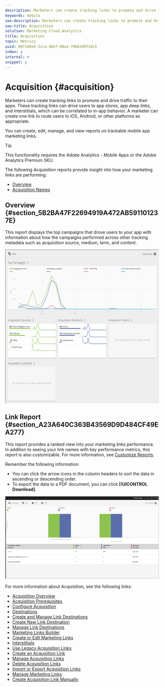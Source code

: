 ```yaml
---
description: Marketers can create tracking links to promote and drive traffic to their apps. These tracking links can drive users to app stores, app deep links, and interstitials, which can be correlated to in-app behavior. A marketer can create one link to route users to iOS, Android, or other platforms as appropriate.
keywords: mobile
seo-description: Marketers can create tracking links to promote and drive traffic to their apps. These tracking links can drive users to app stores, app deep links, and interstitials, which can be correlated to in-app behavior. A marketer can create one link to route users to iOS, Android, or other platforms as appropriate.
seo-title: Acquisition
solution: Marketing Cloud,Analytics
title: Acquisition
topic: Metrics
uuid: 987146e4-2cca-46e7-88aa-74b62d9f1dc5
index: y
internal: n
snippet: y
---
```


# Acquisition {#acquisition}

Marketers can create tracking links to promote and drive traffic to their apps. These tracking links can drive users to app stores, app deep links, and interstitials, which can be correlated to in-app behavior. A marketer can create one link to route users to iOS, Android, or other platforms as appropriate.

You can create, edit, manage, and view reports on trackable mobile app marketing links.

>[!TIP]
>
>This functionality requires the Adobe Analytics - Mobile Apps or the Adobe Analytics Premium SKU.

The following Acquisition reports provide insight into how your marketing links are performing:

* [Overview](../acquisition-main/acquisition-main.md#section_5B2BA47F22694919A472AB591101237E) 
* [Acquisition Names](../acquisition-main/acquisition-main.md#section_A23A640C363B43569D9D484CF49EA277)

## Overview {#section_5B2BA47F22694919A472AB591101237E}

This report displays the top campaigns that drove users to your app with information about how the campaigns performed across other tracking metadata such as acquisition source, medium, term, and content.

![](assets/acquisition_overview.png)

## Link Report {#section_A23A640C363B43569D9D484CF49EA277}

This report provides a ranked view into your marketing links performance. In addition to seeing your link names with key performance metrics, this report is also customizable. For more information, see [Customize Reports](../usage/reports-customize/reports-customize.md#concept_ED099E16594044E69FFD91829F436907).

Remember the following information:

* You can click the arrow icons in the column headers to sort the data in ascending or descending order. 
* To export the data to a PDF document, you can click **[!UICONTROL Download]**.

![](assets/acquisition_name.png)

For more information about Acquisition, see the following links:

* [Acquisition Overview](acquisition-main.md)
* [Acquisition Prerequisites](c-acquisition-prerequisites.md)
* [Configure Acquisition](t-enable-acquisition.md)
* [Destinations](c-create-destinations.md)
* [Create and Manage Link Destinations](c-manage-link-destinations/c-manage-link-destinations.md)
* [Create New Link Destination](c-manage-link-destinations/t-create-new-app-deep-link-destination.md)
* [Manage Link Destinations](c-manage-link-destinations/t-archive-unarchive-link-destinations.md)
* [Marketing Links Builder](c-marketing-links-builder/c-marketing-links-builder.md)
* [Create or Edit Marketing Links](c-marketing-links-builder/t-create-edit-adobe-links.md)
* [Interstitials](c-marketing-links-builder/t-create-edit-adobe-links/t-interstitials.md)
* [Use Legacy Acquisition Links](c-marketing-links-builder/t-create-edit-adobe-links/c-use-legacy-acquisition-links/c-use-legacy-acquisition-links.md)
* [Create an Acquisition Link](c-marketing-links-builder/t-create-edit-adobe-links/c-use-legacy-acquisition-links/t-acquisition-link.md)
* [Manage Acquisition Links](c-marketing-links-builder/t-create-edit-adobe-links/c-use-legacy-acquisition-links/c-manage-acquisition-links/c-manage-acquisition-links.md)
* [Delete Acquisition Links](c-marketing-links-builder/t-create-edit-adobe-links/c-use-legacy-acquisition-links/c-manage-acquisition-links/t-acquisition-del.md)
* [Import or Export Acquisition Links](c-marketing-links-builder/t-create-edit-adobe-links/c-use-legacy-acquisition-links/c-manage-acquisition-links/t-acquisition-import.md)
* [Manage Marketing Links](c-marketing-links-builder/c-manage-adobe-links.md)
* [Create Acquisition Link Manually](c-marketing-links-builder/acquisition-link-manual.md)
